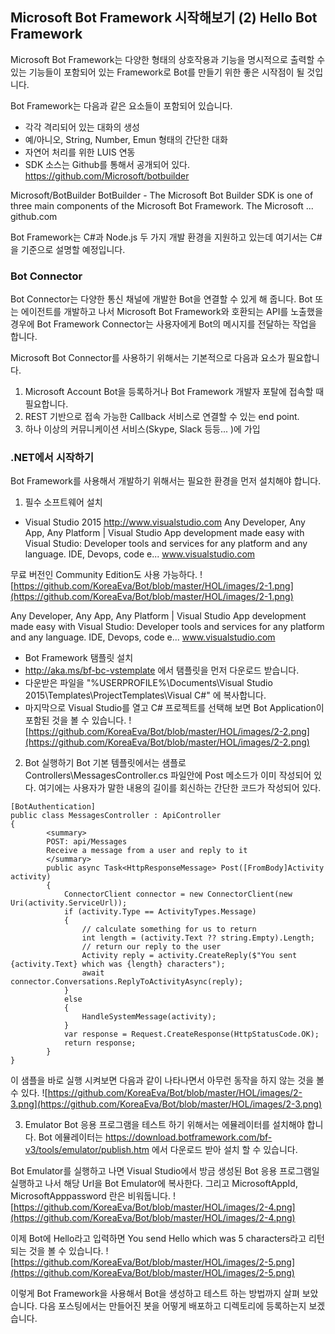 
## Microsoft Bot Framework 시작해보기 (2) Hello Bot Framework

Microsoft Bot Framework는 다양한 형태의 상호작용과 기능을 명시적으로 출력할 수 있는 기능들이 포함되어 있는 Framework로 Bot를 만들기 위한 좋은 시작점이 될 것입니다. 

Bot Framework는 다음과 같은 요소들이 포함되어 있습니다. 
- 각각 격리되어 있는 대화의 생성
- 예/아니오, String, Number, Emun 형태의 간단한 대화
- 자연어 처리를 위한 LUIS 연동
- SDK 소스는 Github를 통해서 공개되어 있다. https://github.com/Microsoft/botbuilder

Microsoft/BotBuilder
BotBuilder - The Microsoft Bot Builder SDK is one of three main components of the Microsoft Bot Framework. The Microsoft ...
github.com

Bot Framework는 C#과 Node.js 두 가지 개발 환경을 지원하고 있는데 여기서는 C#을 기준으로 설명할 예정입니다. 

### Bot Connector
Bot Connector는 다양한 통신 채널에 개발한 Bot을 연결할 수 있게 해 줍니다. Bot 또는 에이전트를 개발하고 나서 Microsoft Bot Framework와 호환되는 API를 노출했을 경우에 Bot Framework Connector는 사용자에게 Bot의 메시지를 전달하는 작업을 합니다. 

Microsoft Bot Connector를 사용하기 위해서는 기본적으로 다음과 요소가 필요합니다. 
1. Microsoft Account
  Bot을 등록하거나 Bot Framework 개발자 포탈에 접속할 때 필요합니다. 
2. REST 기반으로 접속 가능한 Callback 서비스로 연결할 수 있는 end point. 
3. 하나 이상의 커뮤니케이션 서비스(Skype, Slack 등등... )에 가입

### .NET에서 시작하기
Bot Framework를 사용해서 개발하기 위해서는 필요한 환경을 먼저 설치해야 합니다.

1. 필수 소프트웨어 설치 
- Visual Studio 2015 http://www.visualstudio.com 
Any Developer, Any App, Any Platform | Visual Studio
App development made easy with Visual Studio: Developer tools and services for any platform and any language. IDE, Devops, code e...
www.visualstudio.com

무료 버전인 Community Edition도 사용 가능하다. 
![https://github.com/KoreaEva/Bot/blob/master/HOL/images/2-1.png](https://github.com/KoreaEva/Bot/blob/master/HOL/images/2-1.png)

Any Developer, Any App, Any Platform | Visual Studio
App development made easy with Visual Studio: Developer tools and services for any platform and any language. IDE, Devops, code e...
www.visualstudio.com

- Bot Framework 탬플릿 설치
- http://aka.ms/bf-bc-vstemplate 에서 탬플릿을 먼저 다운로드 받습니다.
- 다운받은 파일을 "%USERPROFILE%\Documents\Visual Studio 2015\Templates\ProjectTemplates\Visual C#\" 에 복사합니다.
 - 마지막으로 Visual Studio를 열고 C# 프로젝트를 선택해 보면 Bot Application이 포함된 것을 볼 수 있습니다. 
![https://github.com/KoreaEva/Bot/blob/master/HOL/images/2-2.png](https://github.com/KoreaEva/Bot/blob/master/HOL/images/2-2.png)



2. Bot 실행하기
Bot 기본 템플릿에서는 샘플로 Controllers\MessagesController.cs 파일안에 Post 메소드가 이미 작성되어 있다. 여기에는 사용자가 말한 내용의 길이를 회신하는 간단한 코드가 작성되어 있다. 

~~~
[BotAuthentication]
public class MessagesController : ApiController
{
        <summary>
        POST: api/Messages
        Receive a message from a user and reply to it
        </summary>
        public async Task<HttpResponseMessage> Post([FromBody]Activity activity)
        {
            ConnectorClient connector = new ConnectorClient(new Uri(activity.ServiceUrl));
            if (activity.Type == ActivityTypes.Message)
            {
                // calculate something for us to return
                int length = (activity.Text ?? string.Empty).Length;
                // return our reply to the user
                Activity reply = activity.CreateReply($"You sent {activity.Text} which was {length} characters");
                await connector.Conversations.ReplyToActivityAsync(reply);
            }
            else
            {
                HandleSystemMessage(activity);
            }
            var response = Request.CreateResponse(HttpStatusCode.OK);
            return response;
        }
}
~~~

이 샘플을 바로 실행 시켜보면 다음과 같이 나타나면서 아무런 동작을 하지 않는 것을 볼 수 있다. 
![https://github.com/KoreaEva/Bot/blob/master/HOL/images/2-3.png](https://github.com/KoreaEva/Bot/blob/master/HOL/images/2-3.png)


3. Emulator
 Bot 응용 프로그램을 테스트 하기 위해서는 에뮬레이터를 설치해야 합니다.
Bot 에뮬레이터는 https://download.botframework.com/bf-v3/tools/emulator/publish.htm 에서 다운로드 받아 설치 할 수 있습니다.

Bot Emulator를 실행하고 나면 Visual Studio에서 방금 생성된 Bot 응용 프로그램일 실행하고 나서 해당 Url을 Bot Emulator에 복사한다. 그리고 MicrosoftAppId, MicrosoftApppassword 란은 비워둡니다.
![https://github.com/KoreaEva/Bot/blob/master/HOL/images/2-4.png](https://github.com/KoreaEva/Bot/blob/master/HOL/images/2-4.png)


이제 Bot에 Hello라고 입력하면 You send Hello which was 5 characters라고 리턴되는 것을 볼 수 있습니다.
![https://github.com/KoreaEva/Bot/blob/master/HOL/images/2-5.png](https://github.com/KoreaEva/Bot/blob/master/HOL/images/2-5.png)

이렇게 Bot Framework을 사용해서 Bot을 생성하고 테스트 하는 방법까지 살펴 보았습니다. 
다음 포스팅에서는 만들어진 봇을 어떻게 배포하고 디렉토리에 등록하는지 보겠습니다. 